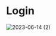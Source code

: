 # Login
![2023-06-14 (2)](https://github.com/ByAlyck/Login/assets/113322342/c89cd76f-144f-4a68-8638-562450efb4ac)
